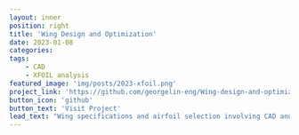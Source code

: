 ```yaml
---
layout: inner
position: right
title: 'Wing Design and Optimization'
date: 2023-01-08
categories: 
tags: 
    - CAD
    - XFOIL analysis
featured_image: 'img/posts/2023-xfoil.png'
project_link: 'https://github.com/georgelin-eng/Wing-design-and-optimization-with-XFLR5'
button_icon: 'github'
button_text: 'Visit Project'
lead_text: "Wing specifications and airfoil selection involving CAD and XFOIL anlaysis done using XFLR5 and XFOIL"
---
```

